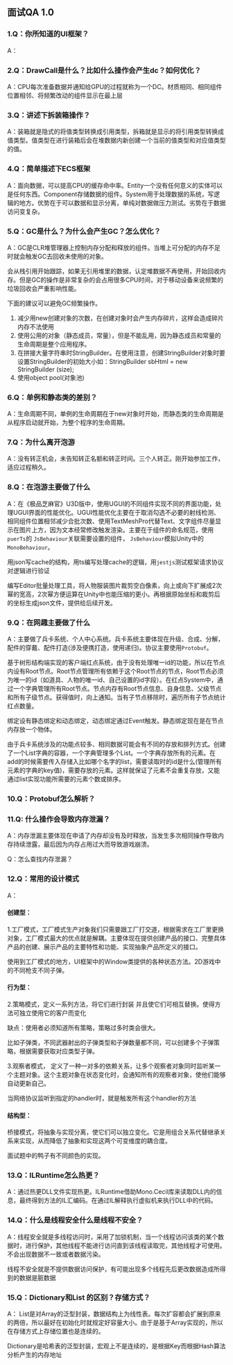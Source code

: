 ## 面试QA 1.0

### 1.Q：你所知道的UI框架？

A：

### 2.Q：DrawCall是什么？比如什么操作会产生dc？如何优化？

A：CPU每次准备数据并通知给GPU的过程就称为一个DC。材质相同、相同组件位置相邻、将频繁改动的组件显示在最上层

### 3.Q：讲述下拆装箱操作？

A：装箱就是隐式的将值类型转换成引用类型，拆箱就是显示的将引用类型转换成值类型。值类型在进行装箱后会在堆数据内新创建一个当前的值类型和对应值类型的值。

### 4.Q：简单描述下ECS框架

A：面向数据，可以提高CPU的缓存命中率。Entity一个没有任何意义的实体可以是任何东西。Component存储数据的组件。System用于处理数据的系统，写逻辑的地方。优势在于可以数据和显示分离，单纯对数据做压力测试。劣势在于数据访问变复杂。

### 5.Q：GC是什么？为什么会产生GC？怎么优化？

A：GC是CLR堆管理器上控制内存分配和释放的组件。当堆上可分配的内存不足时就会触发GC去回收未使用的对象。

会从栈引用开始跟踪，如果无引用堆里的数据，认定堆数据不再使用，开始回收内存。但是GC的操作是非常复杂的会占用很多CPU时间，对于移动设备来说频繁的垃圾回收会严重影响性能。

下面的建议可以避免GC频繁操作。

1. 减少用new创建对象的次数，在创建对象时会产生内存碎片，这样会造成碎片内存不法使用
2. 使用公用的对象（静态成员，常量），但是不能乱用，因为静态成员和常量的生命周期是整个应用程序。
3. 在拼接大量字符串时StringBuilder。在使用注意，创建StringBuilder对象时要设置StringBuilder的初始大小如：StringBuilder sbHtml = new StringBuilder (size);
4. 使用object pool(对象池)

### 6.Q：单例和静态类的差别？

A：生命周期不同，单例的生命周期在于new对象时开始，而静态类的生命周期是从程序启动就开始，为整个程序的生命周期。

### 7.Q：为什么离开泡游

A：没有转正机会，未告知转正名额和转正时间。三个人转正。刚开始参加工作，适应过程稍久。

### 8.Q：在泡游主要做了什么

A：在《极品芝麻官》U3D版中，使用UGUI的不同组件实现不同的界面功能，处理UGUI界面的性能优化。UGUI性能优化主要在于取消勾选不必要的射线检测、相同组件位置相邻减少合批次数、使用TextMeshPro代替Text、文字组件尽量显示在图片上方，因为文本经常修改触发渲染。主要在于组件的命名规范，使用`puerTs`的 `JsBehaviour`关联需要设置的组件， `JsBehaviour`模拟Unity中的`MonoBehaviour`。 

用json写cache的结构，用ts编写处理cache的逻辑，用`jestjs`测试框架请求协议对逻辑进行验证

 编写Editor批量处理工具，将人物服装图片裁剪空白像素，向上或向下扩展成2次幂的宽高，2次幂方便运算在Unity中也能压缩的更小。再根据原始坐标和裁剪后的坐标生成json文件，提供给后续开发。

### 9.Q：在网趣主要做了什么

A：主要做了兵卡系统、个人中心系统。兵卡系统主要体现在升级、合成、分解，配件的穿戴、配件打造(涉及便携打造，使用递归)。协议主要使用`Protobuf`。

基于树形结构端实现的客户端红点系统，由于没有处理唯一id的功能，所以在节点内设有Root节点。Root节点管理所有依赖于这个Root节点的节点，Root节点必须为唯一的id（如道具、人物的唯一id、自己设置的id字段）。在红点System中，通过一个字典管理所有Root节点。节点内存有Root节点信息、自身信息、父级节点和所有子级节点。获得值时，向上通知。当有子节点移除时，遍历所有子节点统计红点数量。

绑定设有静态绑定和动态绑定，动态绑定通过Event触发。静态绑定现在是在节点内存放一个物体。

由于兵卡系统涉及的功能点较多、相同数据可能会有不同的存放和排列方式。创建了一个List字典的容器，一个字典管理多个List。一个字典存放所有的元素。在add的时候需要传入存储入比如哪个名字的list，需要读取时的id是什么(管理所有元素的字典的key值)，需要存放的元素。这样就保证了元素不会重复存放，又能通过list实现功能所需要的元素个数或排序。

### 10.Q：Protobuf怎么解析？



### 11.Q: 什么操作会导致内存泄漏？

A：内存泄漏主要体现在申请了内存却没有及时释放，当发生多次相同操作导致内存持续泄露，最后因为内存占用过大而导致游戏崩溃。

Q：怎么查找内存泄漏？

### 12.Q：常用的设计模式

A：

#### 创建型：

1.工厂模式，工厂模式生产对象我们只需要跟工厂打交道，根据需求在工厂里更换对象，工厂模式最大的优点就是解耦。主要体现在提供创建产品的接口、完整具体产品的创建、展示产品的主要特性和功能、实现抽象产品所定义的接口。

使用到工厂模式的地方，UI框架中的Window类提供的各种状态方法。2D游戏中的不同枪支不同子弹。

#### 行为型：

2.策略模式，定义一系列方法，将它们进行封装 并且使它们可相互替换。使得方法可独立使用它的客户而变化 

缺点：使用者必须知道所有策略，策略过多时类会很大。

比如子弹类，不同武器射出的子弹类型和子弹数量都不同，可以创建多个子弹策略，根据需要获取对应类型子弹。

3.观察者模式， 定义了一种一对多的依赖关系，让多个观察者对象同时监听某一个主题对象。这个主题对象在状态变化时，会通知所有的观察者对象，使他们能够自动更新自己。 

当网络协议监听到指定的handler时，就是触发所有这个handler的方法

#### 结构型：

桥接模式，将抽象与实现分离，使它们可以独立变化。它是用组合关系代替继承关系来实现，从而降低了抽象和实现这两个可变维度的耦合度。

面试题中的鸭子有不同颜色的实现。

### 13.Q：ILRuntime怎么热更？

A：通过热更DLL文件实现热更。ILRuntime借助Mono.Cecil库来读取DLL内的信息，最终得到方法的IL汇编码。在通过IL解释执行虚拟机来执行DLL中的代码。

### 14.Q：什么是线程安全什么是线程不安全？

A：线程安全就是多线程访问时，采用了加锁机制，当一个线程访问该类的某个数据时，进行保护，其他线程不能进行访问直到该线程读取完，其他线程才可使用。不会出现数据不一致或者数据污染。

线程不安全就是不提供数据访问保护，有可能出现多个线程先后更改数据造成所得到的数据是脏数据

### 15.Q：Dictionary和List 的区别？存储方式？

A： List是对Array的泛型封装，数据结构上为线性表。每次扩容都会扩展到原来的两倍，所以最好在初始化时就规定好容量大小。由于是基于Array实现的，所以在存储方式上存储位置也是连续的。

Dictionary是哈希表的泛型封装，宏观上不是连续的，是根据Key而根据Hash算法分析产生的内存地址